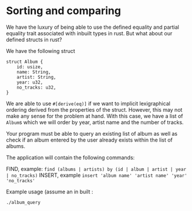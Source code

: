 
# Sorting and comparing

We have the luxury of being able to use the defined equality and partial equality trait
associated with inbuilt types in rust. But what about our defined structs in rust?

We have the following struct

```
struct Album {
    id: usize,
    name: String,
    artist: String,
    year: u32,
    no_tracks: u32,
}
```

We are able to use `#[derive(eq)]` if we want to implicit lexigraphical ordering derived from the properties of the struct. 
However, this may not make any sense for the problem at hand. With this case, we have a list of 
`Album`s which we will order by year, artist name and the number of tracks.

Your program must be able to query an existing list of album as well as check if an album entered by the user already exists
within the list of albums.

The application will contain the following commands:

FIND, example: `find (albums | artists) by (id | album | artist | year | no_tracks)`
INSERT, example `insert 'album name' 'artist name' 'year' 'no_tracks'`


Example usage (assume an in built :

```
./album_query


```
